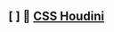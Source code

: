## [ ] 📂 __[CSS Houdini](https://github.com/mdn/content/blob/main/files/en-us/web/houdini/index.html)__

